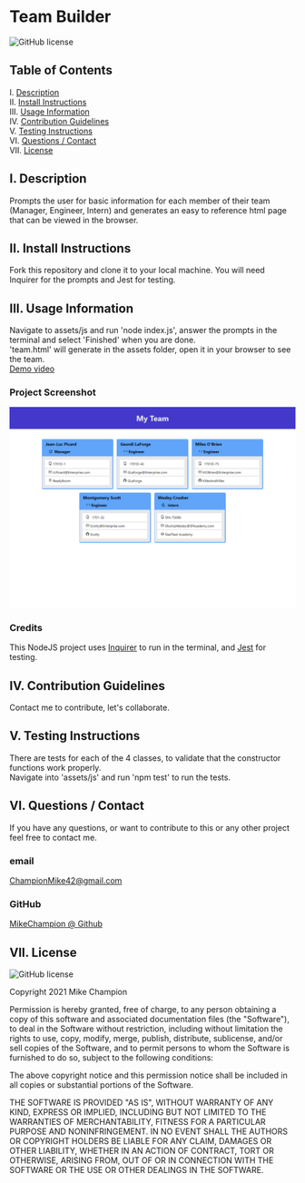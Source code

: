 # Team Builder

![GitHub license](https://img.shields.io/badge/license-MIT-blue.svg)

## Table of Contents

I. [Description](#description)  
II. [Install Instructions](#install-instructions)  
III. [Usage Information](#usage-information)  
IV. [Contribution Guidelines](#contribution-guidelines)  
V. [Testing Instructions](#testing-instructions)  
VI. [Questions / Contact](#contact)  
VII. [License](#license)

## <a id="description">I. Description</a>

Prompts the user for basic information for each member of their team (Manager, Engineer, Intern) and generates an easy to reference html page that can be viewed in the browser.

## <a id="install-instructions">II. Install Instructions</a>

Fork this repository and clone it to your local machine. You will need Inquirer for the prompts and Jest for testing.

## <a id="usage-information">III. Usage Information</a>

Navigate to assets/js and run 'node index.js', answer the prompts in the terminal and select 'Finished' when you are done.  
'team.html' will generate in the assets folder, open it in your browser to see the team.  
<a href="https://drive.google.com/file/d/1YKg0Il_UBJ9GdMC_MQxAjSp4X0xIGltw/view" target="_blank">Demo video</a>

### Project Screenshot

![Team builder screenshot](./Assets/images/screenshot.png)

### Credits

This NodeJS project uses <a href="https://www.npmjs.com/package/inquirer" target="_blank">Inquirer</a> to run in the terminal, and <a href="https://www.npmjs.com/package/inquirer" target="_blank">Jest</a> for testing.

## <a id="contribution-guidelines">IV. Contribution Guidelines</a>

Contact me to contribute, let's collaborate.

## <a id="testing-instructions">V. Testing Instructions</a>

There are tests for each of the 4 classes, to validate that the constructor functions work properly.  
Navigate into 'assets/js' and run 'npm test' to run the tests.

## <a id="contact">VI. Questions / Contact</a>

If you have any questions, or want to contribute to this or any other project feel free to contact me.

### email

ChampionMike42@gmail.com

### GitHub

<a href="https://github.com/MikeChampion" target="_blank">MikeChampion @ Github</a>

## <a id="license">VII. License</a>

![GitHub license](https://img.shields.io/badge/license-MIT-blue.svg)

<p>Copyright 2021 Mike Champion</p> 
        <p>Permission is hereby granted, free of charge, to any person obtaining a copy of this software and associated documentation files (the "Software"), to deal in the Software without restriction, including without limitation the rights to use, copy, modify, merge, publish, distribute, sublicense, and/or sell copies of the Software, and to permit persons to whom the Software is furnished to do so, subject to the following conditions:</p>
        <p>The above copyright notice and this permission notice shall be included in all copies or substantial portions of the Software.</p>
        <p>THE SOFTWARE IS PROVIDED "AS IS", WITHOUT WARRANTY OF ANY KIND, EXPRESS OR IMPLIED, INCLUDING BUT NOT LIMITED TO THE WARRANTIES OF MERCHANTABILITY, FITNESS FOR A PARTICULAR PURPOSE AND NONINFRINGEMENT. IN NO EVENT SHALL THE AUTHORS OR COPYRIGHT HOLDERS BE LIABLE FOR ANY CLAIM, DAMAGES OR OTHER LIABILITY, WHETHER IN AN ACTION OF CONTRACT, TORT OR OTHERWISE, ARISING FROM, OUT OF OR IN CONNECTION WITH THE SOFTWARE OR THE USE OR OTHER DEALINGS IN THE SOFTWARE.</p>
